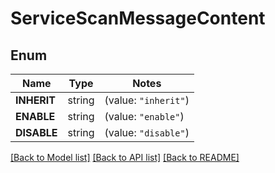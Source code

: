 # ServiceScanMessageContent

## Enum

Name | Type | Notes
------------ | ------------- | -------------
**INHERIT** | string | (value: `"inherit"`)
**ENABLE** | string | (value: `"enable"`)
**DISABLE** | string | (value: `"disable"`)


[[Back to Model list]](../README.md#documentation-for-models) [[Back to API list]](../README.md#documentation-for-api-endpoints) [[Back to README]](../README.md)


